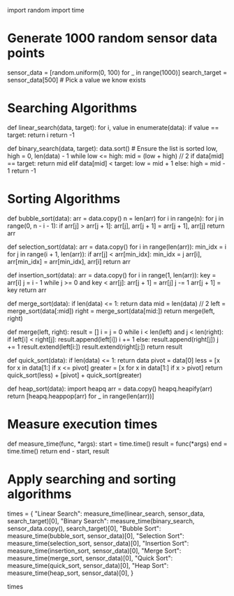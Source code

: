 import random
import time

# Generate 1000 random sensor data points
sensor_data = [random.uniform(0, 100) for _ in range(1000)]
search_target = sensor_data[500]  # Pick a value we know exists

# Searching Algorithms
def linear_search(data, target):
    for i, value in enumerate(data):
        if value == target:
            return i
    return -1

def binary_search(data, target):
    data.sort()  # Ensure the list is sorted
    low, high = 0, len(data) - 1
    while low <= high:
        mid = (low + high) // 2
        if data[mid] == target:
            return mid
        elif data[mid] < target:
            low = mid + 1
        else:
            high = mid - 1
    return -1

# Sorting Algorithms
def bubble_sort(data):
    arr = data.copy()
    n = len(arr)
    for i in range(n):
        for j in range(0, n - i - 1):
            if arr[j] > arr[j + 1]:
                arr[j], arr[j + 1] = arr[j + 1], arr[j]
    return arr

def selection_sort(data):
    arr = data.copy()
    for i in range(len(arr)):
        min_idx = i
        for j in range(i + 1, len(arr)):
            if arr[j] < arr[min_idx]:
                min_idx = j
        arr[i], arr[min_idx] = arr[min_idx], arr[i]
    return arr

def insertion_sort(data):
    arr = data.copy()
    for i in range(1, len(arr)):
        key = arr[i]
        j = i - 1
        while j >= 0 and key < arr[j]:
            arr[j + 1] = arr[j]
            j -= 1
        arr[j + 1] = key
    return arr

def merge_sort(data):
    if len(data) <= 1:
        return data
    mid = len(data) // 2
    left = merge_sort(data[:mid])
    right = merge_sort(data[mid:])
    return merge(left, right)

def merge(left, right):
    result = []
    i = j = 0
    while i < len(left) and j < len(right):
        if left[i] < right[j]:
            result.append(left[i])
            i += 1
        else:
            result.append(right[j])
            j += 1
    result.extend(left[i:])
    result.extend(right[j:])
    return result

def quick_sort(data):
    if len(data) <= 1:
        return data
    pivot = data[0]
    less = [x for x in data[1:] if x <= pivot]
    greater = [x for x in data[1:] if x > pivot]
    return quick_sort(less) + [pivot] + quick_sort(greater)

def heap_sort(data):
    import heapq
    arr = data.copy()
    heapq.heapify(arr)
    return [heapq.heappop(arr) for _ in range(len(arr))]

# Measure execution times
def measure_time(func, *args):
    start = time.time()
    result = func(*args)
    end = time.time()
    return end - start, result

# Apply searching and sorting algorithms
times = {
    "Linear Search": measure_time(linear_search, sensor_data, search_target)[0],
    "Binary Search": measure_time(binary_search, sensor_data.copy(), search_target)[0],
    "Bubble Sort": measure_time(bubble_sort, sensor_data)[0],
    "Selection Sort": measure_time(selection_sort, sensor_data)[0],
    "Insertion Sort": measure_time(insertion_sort, sensor_data)[0],
    "Merge Sort": measure_time(merge_sort, sensor_data)[0],
    "Quick Sort": measure_time(quick_sort, sensor_data)[0],
    "Heap Sort": measure_time(heap_sort, sensor_data)[0],
}

times
